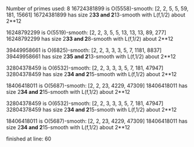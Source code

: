 Number of primes used: 8
16724381899 is O(5558)-smooth:
	 [2, 2, 5, 5, 59, 181, 15661]
16724381899 has size 2**33 and 2**13-smooth with L(f,1/2) about 2**12

16248792299 is O(5519)-smooth:
	 [2, 2, 3, 5, 5, 13, 13, 13, 89, 277]
16248792299 has size 2**33 and 2**8-smooth with L(f,1/2) about 2**12

39449958661 is O(6825)-smooth:
	 [2, 2, 3, 3, 3, 5, 7, 1181, 8837]
39449958661 has size 2**35 and 2**13-smooth with L(f,1/2) about 2**12

32804378459 is O(6532)-smooth:
	 [2, 2, 3, 3, 3, 5, 7, 181, 47947]
32804378459 has size 2**34 and 2**15-smooth with L(f,1/2) about 2**12

18406418011 is O(5687)-smooth:
	 [2, 2, 23, 4229, 47309]
18406418011 has size 2**34 and 2**15-smooth with L(f,1/2) about 2**12

32804378459 is O(6532)-smooth:
	 [2, 2, 3, 3, 3, 5, 7, 181, 47947]
32804378459 has size 2**34 and 2**15-smooth with L(f,1/2) about 2**12

18406418011 is O(5687)-smooth:
	 [2, 2, 23, 4229, 47309]
18406418011 has size 2**34 and 2**15-smooth with L(f,1/2) about 2**12

finished at line: 60
